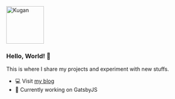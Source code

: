 <!--
- 🔭 I’m currently working on ...
- 🌱 I’m currently learning ...
- 👯 I’m looking to collaborate on ...
- 🤔 I’m looking for help with ...
- 💬 Ask me about ...
- 📫 How to reach me: ...
- 😄 Pronouns: ...
- ⚡ Fun fact: ...
-->

<img src="https://kugan.co/assets/img/logo.svg" alt="Kugan" width="100">

### Hello, World! 👋

<p>This is where I share my projects and experiment with new stuffs.</a></p>

- 💻 Visit [my blog](https://kugan.co)
- 🌱 Currently working on GatsbyJS
